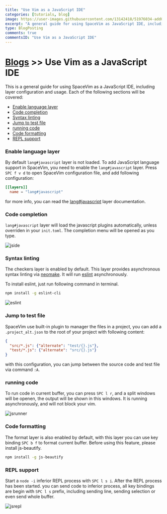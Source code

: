 ```yaml
---
title: "Use Vim as a JavaScript IDE"
categories: [tutorials, blog]
image: https://user-images.githubusercontent.com/13142418/51976034-add03380-24be-11e9-84b5-245432e7f933.png
excerpt: "A general guide for using SpaceVim as JavaScript IDE, including layer configuration, requiems installation and usage."
type: BlogPosting
comments: true
commentsID: "Use Vim as a JavaScript IDE"
---
```


# [Blogs](../blog/) >> Use Vim as a JavaScript IDE

This is a general guide for using SpaceVim as a JavaScript IDE, including layer configuration and usage. 
Each of the following sections will be covered:

<!-- vim-markdown-toc GFM -->

- [Enable language layer](#enable-language-layer)
- [Code completion](#code-completion)
- [Syntax linting](#syntax-linting)
- [Jump to test file](#jump-to-test-file)
- [running code](#running-code)
- [Code formatting](#code-formatting)
- [REPL support](#repl-support)

<!-- vim-markdown-toc -->

### Enable language layer

By default `lang#javascript` layer is not loaded. To add JavaScript language support in SpaceVim,
you need to enable the `lang#javascript` layer. Press `SPC f v d` to open
SpaceVim configuration file, and add following configuration:

```toml
[[layers]]
  name = "lang#javascript"
```

for more info, you can read the [lang#javascript](../layers/lang/javascript/) layer documentation.

### Code completion

`lang#javascript` layer will load the javascript plugins automatically, unless overriden in your `init.toml`.
The completion menu will be opened as you type.

![jside](https://user-images.githubusercontent.com/13142418/51976034-add03380-24be-11e9-84b5-245432e7f933.png)

### Syntax linting

The checkers layer is enabled by default. This layer provides asynchronous syntax linting via [neomake](https://github.com/neomake/neomake).
It will run [eslint](https://eslint.org/) asynchronously.

To install eslint, just run following command in terminal.

```sh
npm install -g eslint-cli
```

![eslint](https://user-images.githubusercontent.com/13142418/51972203-dbfd4580-24b5-11e9-9bbd-2a88e6f656f6.png)

### Jump to test file

SpaceVim use built-in plugin to manager the files in a project,
you can add a `.project_alt.json` to the root of your project with following content:

```json
{
  "src/*.js": {"alternate": "test/{}.js"},
  "test/*.js": {"alternate": "src/{}.js"}
}
```

with this configuration, you can jump between the source code and test file via command `:A`.

### running code

To run code in current buffer, you can press `SPC l r`, and a split windows
will be openen, the output will be shown in this windows.
It is running asynchronously, and will not block your vim.

![jsrunner](https://user-images.githubusercontent.com/13142418/51972835-4cf12d00-24b7-11e9-9693-5e1eea9853b0.png)

### Code formatting

The format layer is also enabled by default, with this layer you can use key binding `SPC b f` to format current buffer.
Before using this feature, please install js-beautify.

```sh
npm install -g js-beautify
```

### REPL support

Start a `node -i` inferior REPL process with `SPC l s i`. After the REPL process has been started. you can 
send code to inferior process, all key bindings are begin with `SPC l s` prefix, including sending line, sending selection or even
send whole buffer.

![jsrepl](https://user-images.githubusercontent.com/13142418/51974494-00a7ec00-24bb-11e9-8e98-c449a7a067c3.png)
